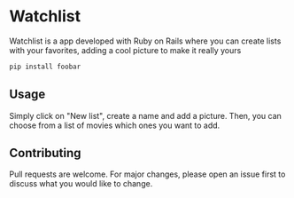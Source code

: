 # Watchlist

Watchlist is a app developed with Ruby on Rails where you can create lists with your favorites, adding a cool picture to make it really yours


```bash
pip install foobar
```

## Usage

Simply click on "New list", create a name and add a picture. Then, you can choose from a list of movies which ones you want to add.

## Contributing
Pull requests are welcome. For major changes, please open an issue first to discuss what you would like to change.
